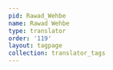```yaml
---
pid: Rawad_Wehbe
name: Rawad Wehbe
type: translator
order: '119'
layout: tagpage
collection: translator_tags
---
```

